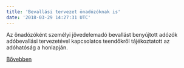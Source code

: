 ```yaml
---
title: 'Bevallási tervezet önadózóknak is'
date: '2018-03-29 14:27:31 UTC'
---
```


Az önadózóként személyi jövedelemadó bevallást benyújtott adózók adóbevallási tervezetével kapcsolatos teendőkről tájékoztatott az adóhatóság a honlapján.


[Bővebben](https://ift.tt/2GmYB0v)
